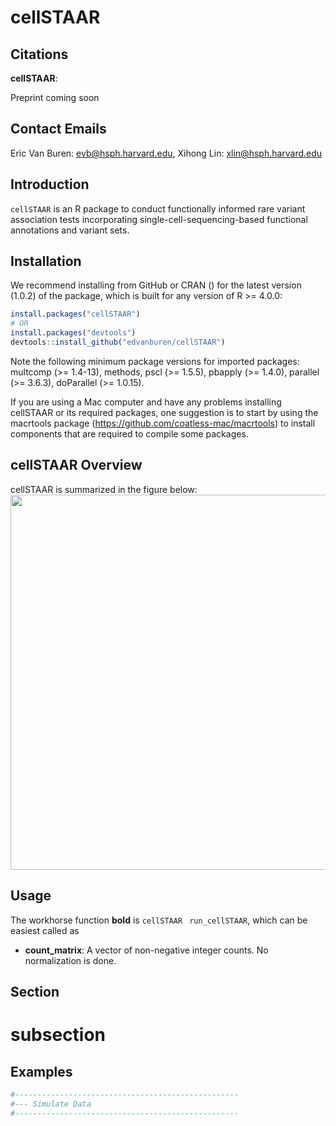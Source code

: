 # cellSTAAR

## Citations
**cellSTAAR**: 

Preprint coming soon

## Contact Emails

Eric Van Buren: evb@hsph.harvard.edu, Xihong Lin: xlin@hsph.harvard.edu

## Introduction

<code>cellSTAAR</code> is an R package to conduct functionally informed rare variant association tests incorporating single-cell-sequencing-based functional annotations and variant sets.

## Installation
We recommend installing from GitHub or CRAN () for the latest version (1.0.2) of the package, which is built for any version of R >= 4.0.0:
```r
install.packages("cellSTAAR")
# OR
install.packages("devtools")
devtools::install_github("edvanburen/cellSTAAR")

```

Note the following minimum package versions for imported packages: multcomp (>= 1.4-13), methods, pscl (>= 1.5.5), pbapply (>= 1.4.0), parallel (>= 3.6.3), doParallel (>= 1.0.15).

If you are using a Mac computer and have any problems installing cellSTAAR or its required packages, one suggestion is to start by using the macrtools package (https://github.com/coatless-mac/macrtools) to install components that are required to compile some packages. 

## cellSTAAR Overview
cellSTAAR is summarized in the figure below:
<img src="inst/image/cellSTAAR_overview.jpeg" width="600" align="center">

## Usage  
The workhorse function **bold** is `cellSTAAR` <code> run_cellSTAAR</code>, which can be easiest called as

- **count_matrix**: A vector of non-negative integer counts. No normalization is done.

## Section
# subsection

## Examples

```r
#--------------------------------------------------
#--- Simulate Data
#--------------------------------------------------

```

